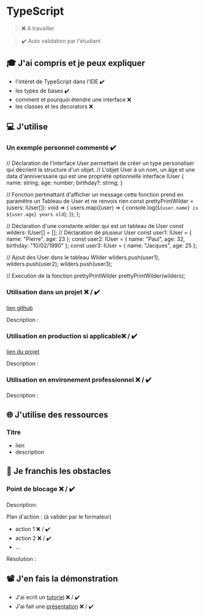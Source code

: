 # TypeScript

> ❌ A travailler

> ✔️ Auto validation par l'étudiant

## 🎓 J'ai compris et je peux expliquer

- l'intéret de TypeScript dans l'IDE ✔️
- les types de bases ✔️
- comment et pourquoi étendre une interface ❌
- les classes et les decorators ❌

## 💻 J'utilise

### Un exemple personnel commenté ✔️

// Déclaration de l'interface User permettant de créer un type personaliser qui décrient la structure d'un objet.
// L'objet User à un nom, un âge et une data d'anniverssaire qui est une propriété optionnelle
interface IUser {
  name: string;
  age: number;
  birthday?: string;
}

// Fonction pertmattant d'afficher un message cette fonction prend en paramêtre un Tableau de User et ne renvois rien
const prettyPrintWilder = (users: IUser[]): void => {
  users.map((user) => {
    console.log(`${user.name} is ${user.age} years old`);
  });
};

// Déclaration d'une constante wilder qui est un tableau de User
const wilders: IUser[] = [];
// Déclaration de plusieur User
const user1: IUser = { name: "Pierre", age: 23 };
const user2: IUser = { name: "Paul", age: 32, birthday: "10/02/1990" };
const user3: IUser = { name: "Jacques", age: 25 };

// Ajout des User dans le tableau Wilder
wilders.push(user1);
wilders.push(user2);
wilders.push(user3);

// Execution de la fonction prettyPrintWilder
prettyPrintWilder(wilders);


### Utilisation dans un projet ❌ / ✔️

[lien github](...)

Description :

### Utilisation en production si applicable❌ / ✔️

[lien du projet](...)

Description :

### Utilisation en environement professionnel ❌ / ✔️

Description :

## 🌐 J'utilise des ressources

### Titre

- lien
- description

## 🚧 Je franchis les obstacles

### Point de blocage ❌ / ✔️

Description:

Plan d'action : (à valider par le formateur)

- action 1 ❌ / ✔️
- action 2 ❌ / ✔️
- ...

Résolution :

## 📽️ J'en fais la démonstration

- J'ai ecrit un [tutoriel](...) ❌ / ✔️
- J'ai fait une [présentation](...) ❌ / ✔️
